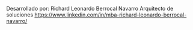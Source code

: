 Desarrollado por:
Richard Leonardo Berrocal Navarro
Arquitecto de soluciones
https://www.linkedin.com/in/mba-richard-leonardo-berrocal-navarro/
